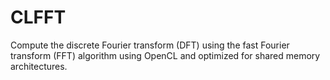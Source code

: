 # CLFFT

Compute the discrete Fourier transform (DFT) using the fast Fourier transform
(FFT) algorithm using OpenCL and optimized for shared memory architectures.
